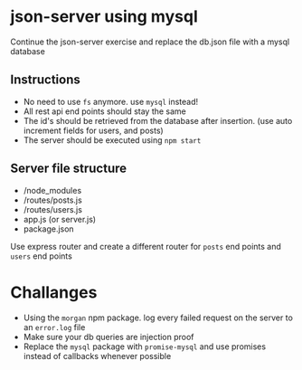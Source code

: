 # json-server using mysql

Continue the json-server exercise and replace the db.json file with a mysql database

## Instructions
* No need to use `fs` anymore. use `mysql` instead!
* All rest api end points should stay the same
* The id's should be retrieved from the database after insertion. (use auto increment fields for users, and posts)
* The server should be executed using `npm start`

## Server file structure
* /node_modules  
* /routes/posts.js  
* /routes/users.js  
* app.js  (or server.js)
* package.json  

Use express router and create a different router for `posts` end points and `users` end points

# Challanges
* Using the `morgan` npm package. log every failed request on the server to an `error.log` file
* Make sure your db queries are injection proof
* Replace the `mysql` package with `promise-mysql` and use promises instead of callbacks whenever possible